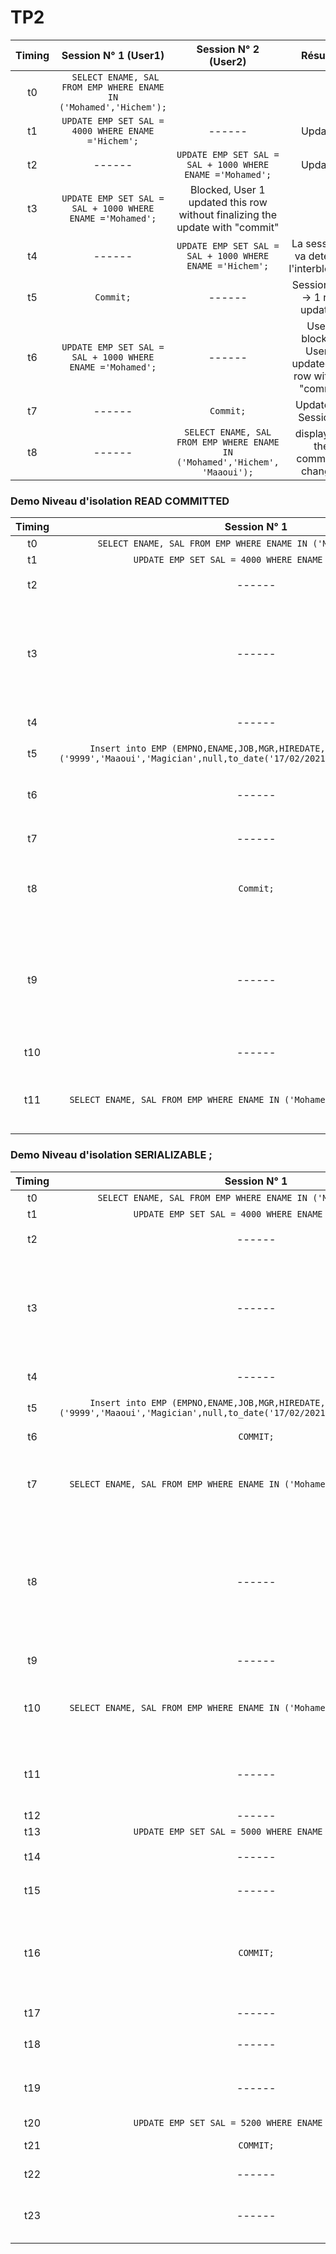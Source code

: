 # TP2

| Timing | Session N° 1 (User1)   | Session N° 2 (User2) |Résultat | 
| :----: | :----: |:----:|:----:|
| t0 | ``` SELECT ENAME, SAL FROM EMP WHERE ENAME IN ('Mohamed','Hichem');``` |||
| t1 | ``` UPDATE EMP SET SAL = 4000 WHERE ENAME ='Hichem'; ``` |------|Updated|
| t2 | ------ |```UPDATE EMP SET SAL = SAL + 1000 WHERE ENAME ='Mohamed';```|Updated|
| t3 | ```UPDATE EMP SET SAL = SAL + 1000 WHERE ENAME ='Mohamed';```|Blocked, User 1 updated this row without finalizing the update with "commit"|
| t4 | ------ |```UPDATE EMP SET SAL = SAL + 1000 WHERE ENAME ='Hichem';```|La session 1 va detecter l'interblocage|
| t5 | ```Commit;``` |------|Session 2: --> 1 row updated.|
| t6  |```UPDATE EMP SET SAL = SAL + 1000 WHERE ENAME ='Mohamed';```| ------|User1 blocked, User 2 updated this row without "commit"|
| t7 |  ------ |```Commit;```| Updated in Session 1|
| t8 | ------ |```SELECT ENAME, SAL FROM EMP WHERE ENAME IN ('Mohamed','Hichem', 'Maaoui');```|displays all the committed changes|


### Demo Niveau d'isolation  READ COMMITTED 

| Timing | Session N° 1  | Session N° 2 |Résultat | 
| :----: | :----: |:----:|:----:|
| t0| ``` SELECT ENAME, SAL FROM EMP WHERE ENAME IN ('Mohamed','Hichem');``` |||
| t1 | ``` UPDATE EMP SET SAL = 4000 WHERE ENAME ='Hichem'; ``` |------|Updated|
| t2 | ------ |```SET TRANSACTION ISOLATION LEVEL READ COMMITTED;```|Transaction set|
| t3 | ------ |```SELECT ENAME, SAL FROM EMP WHERE ENAME IN ('Mohamed','Hichem');```|la requete de User 1 n'est pas effectuée, pas de "commit" alors "verrouillé"|
| t4 | ------ |```UPDATE EMP SET SAL = 3800 WHERE ENAME ='Mohamed';```|Updated|
| t5 | ```Insert into EMP (EMPNO,ENAME,JOB,MGR,HIREDATE,COMM,DEPTNO) values ('9999','Maaoui','Magician',null,to_date('17/02/2021','DD/MM/RR'),null,'10');``` |------|Row created|
| t6 | ------ |```SELECT ENAME, SAL FROM EMP WHERE ENAME IN ('Mohamed','Hichem', 'Maaoui');```|inserted row isn't shown|
| t7 | ------ |```UPDATE EMP SET SAL = 5000 WHERE ENAME ='Hichem';```|blocked|
| t8 | ```Commit;``` |------|la requete precedente de User 2 est effectuée|
| t9 | ------ |```SELECT ENAME, SAL FROM EMP WHERE ENAME IN ('Mohamed','Hichem', 'Maaoui');```|displays the previous update + the previously inserted row by User1|
| t10| ------ |```COMMIT;```|commit complete|
| t11| ```SELECT ENAME, SAL FROM EMP WHERE ENAME IN ('Mohamed','Hichem', 'Maaoui');```|------|changes by User2 are now also visible to User1|


### Demo Niveau d'isolation SERIALIZABLE ;

| Timing | Session N° 1  | Session N° 2 |Résultat | 
| :----: | :----: |:----:|:----:|
| t0| ``` SELECT ENAME, SAL FROM EMP WHERE ENAME IN ('Mohamed','Hichem');``` |||
| t1| ``` UPDATE EMP SET SAL = 4000 WHERE ENAME ='Hichem'; ``` |------|Updated|
| t2| ------ |```SET TRANSACTION ISOLATION LEVEL SERIALIZABLE;```|Transaction set|
| t3| ------ |```SELECT ENAME, SAL FROM EMP WHERE ENAME IN ('Mohamed','Hichem');```|la requete de User 1 n'est pas effectuée, pas de "commit" alors "verrouillé"|
| t4| ------ |```UPDATE EMP SET SAL = 3800 WHERE ENAME ='Mohamed';```|Updated|
| t5| ```Insert into EMP (EMPNO,ENAME,JOB,MGR,HIREDATE,COMM,DEPTNO) values ('9999','Maaoui','Magician',null,to_date('17/02/2021','DD/MM/RR'),null,'10');``` |------|Row created|
| t6| ```COMMIT;```|------ |commit complete|
| t7|```SELECT ENAME, SAL FROM EMP WHERE ENAME IN ('Mohamed','Hichem', 'Maaoui');```| ------ |displays the changes made by User 1|
| t8| ------ |```SELECT ENAME, SAL FROM EMP WHERE ENAME IN ('Mohamed','Hichem', 'Maaoui');```|displays the changes made *only* by User 2 despite the previous commit from User 1|
| t9| ------|```Commit;``` |commit complete|
| t10|```SELECT ENAME, SAL FROM EMP WHERE ENAME IN ('Mohamed','Hichem', 'Maaoui');```| ------ |displays the changes made by both users|
| t11| ------ |```SELECT ENAME, SAL FROM EMP WHERE ENAME IN ('Mohamed','Hichem', 'Maaoui');```|displays the changes made by both users|
| t12| ------ | ```COMMIT;```|------|
| t13| ``` UPDATE EMP SET SAL = 5000 WHERE ENAME ='Maaoui'; ``` |------|Updated|
| t14| ------ |```SET TRANSACTION ISOLATION LEVEL SERIALIZABLE;```|Transaction set|
| t15| ------ |```UPDATE EMP SET SAL = 5200 WHERE ENAME ='Maaoui';```|Blocked|
| t16| ```COMMIT;``` |------|commit complete, can't serialize access for previous transaction|
| t17| ------ |```ROLLBACK;```|rollback complete|
| t18| ------ |```SET TRANSACTION ISOLATION LEVEL SERIALIZABLE;```|Transaction set|
| t19| ------ |```SELECT ENAME, SAL FROM EMP WHERE ENAME IN ('Mohamed','Hichem', 'Maaoui');```|Update by User 1 is displayed|
| t20| ``` UPDATE EMP SET SAL = 5200 WHERE ENAME ='Maaoui'; ``` |------|Updated|
| t21| ```COMMIT;``` |------|commit complete|
| t22| ------ | ```COMMIT;```|commit complete|
| t23| ------ |```SELECT ENAME, SAL FROM EMP WHERE ENAME IN ('Mohamed','Hichem', 'Maaoui');```|previous update by User 1 is displayed|
